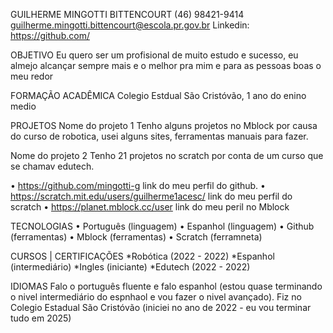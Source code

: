 GUILHERME MINGOTTI BITTENCOURT
(46) 98421-9414
guilherme.mingotti.bittencourt@escola.pr.gov.br
Linkedin: https://github.com/


OBJETIVO
Eu quero ser um profisional de muito estudo e sucesso, eu almejo alcançar sempre mais e o melhor pra mim e para as pessoas boas o meu redor

FORMAÇÃO ACADÊMICA
Colegio Estdual São Cristóvão, 1 ano do enino medio


PROJETOS 
Nome do projeto 1
Tenho alguns projetos no Mblock por causa do curso de robotica, usei alguns sites, ferramentas manuais para fazer.

Nome do projeto 2
Tenho 21 projetos no scratch por conta de um curso que se chamav edutech.

• https://github.com/mingotti-g link do meu perfil do github. 
• https://scratch.mit.edu/users/guilherme1acesc/ link do meu perfil do scratch
• https://planet.mblock.cc/user link do meu peril no Mblock

TECNOLOGIAS
 • Português (linguagem)
 • Espanhol (linguagem)
 • Github (ferramentas)
 • Mblock (ferramentas)
 • Scratch (ferramneta)
 
CURSOS | CERTIFICAÇÕES
*Robótica  (2022 - 2022)
*Espanhol (intermediário)
*Ingles (iniciante)
*Edutech (2022 - 2022)

IDIOMAS
Falo o português fluente e falo espanhol (estou quase terminando o nivel intermediário do espnhaol e vou fazer o nivel avançado).
Fiz no Colegio Estadual São Cristóvão (iniciei no ano de 2022 - eu vou terminar tudo em 2025)
